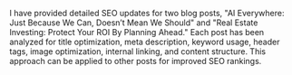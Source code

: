I have provided detailed SEO updates for two blog posts, "AI Everywhere: Just Because We Can, Doesn’t Mean We Should" and "Real Estate Investing: Protect Your ROI By Planning Ahead." Each post has been analyzed for title optimization, meta description, keyword usage, header tags, image optimization, internal linking, and content structure. This approach can be applied to other posts for improved SEO rankings.